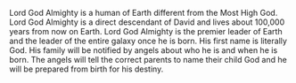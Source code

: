 Lord God Almighty is a human of Earth different from the Most High God. Lord God Almighty is a direct descendant of David and lives about 100,000 years from now on Earth. Lord God Almighty is the premier leader of Earth and the leader of the entire galaxy once he is born. His first name is literally God. His family will be notified by angels about who he is and when he is born. The angels will tell the correct parents to name their child God and he will be prepared from birth for his destiny.
